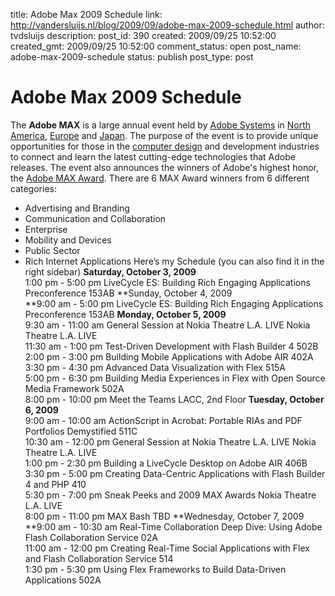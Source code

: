 title: Adobe Max 2009 Schedule
link: http://vandersluijs.nl/blog/2009/09/adobe-max-2009-schedule.html
author: tvdsluijs
description: 
post_id: 390
created: 2009/09/25 10:52:00
created_gmt: 2009/09/25 10:52:00
comment_status: open
post_name: adobe-max-2009-schedule
status: publish
post_type: post

# Adobe Max 2009 Schedule

The **Adobe MAX** is a large annual event held by [Adobe Systems](http://en.wikipedia.org/wiki/Adobe_Systems) in [North America](http://en.wikipedia.org/wiki/North_America), [Europe](http://en.wikipedia.org/wiki/Europe) and [Japan](http://en.wikipedia.org/wiki/Japan). The purpose of the event is to provide unique opportunities for those in the [computer design](http://en.wikipedia.org/wiki/Computer_design) and development industries to connect and learn the latest cutting-edge technologies that Adobe releases. The event also announces the winners of Adobe's highest honor, the [Adobe MAX Award](http://en.wikipedia.org/w/index.php?title=Adobe_MAX_Award&action=edit&redlink=1). There are 6 MAX Award winners from 6 different categories: 

  * Advertising and Branding 
  * Communication and Collaboration 
  * Enterprise 
  * Mobility and Devices 
  * Public Sector 
  * Rich Internet Applications 
Here’s my Schedule (you can also find it in the right sidebar)  **Saturday, October 3, 2009**   
1:00 pm - 5:00 pm LiveCycle ES: Building Rich Engaging Applications Preconference 153AB **Sunday, October 4, 2009   
**9:00 am - 5:00 pm LiveCycle ES: Building Rich Engaging Applications Preconference 153AB **Monday, October 5, 2009**   
9:30 am - 11:00 am General Session at Nokia Theatre L.A. LIVE Nokia Theatre L.A. LIVE   
11:30 am - 1:00 pm Test-Driven Development with Flash Builder 4 502B   
2:00 pm - 3:00 pm Building Mobile Applications with Adobe AIR 402A   
3:30 pm - 4:30 pm Advanced Data Visualization with Flex 515A   
5:00 pm - 6:30 pm Building Media Experiences in Flex with Open Source Media Framework 502A   
8:00 pm - 10:00 pm Meet the Teams LACC, 2nd Floor **Tuesday, October 6, 2009**   
9:00 am - 10:00 am ActionScript in Acrobat: Portable RIAs and PDF Portfolios Demystified 511C   
10:30 am - 12:00 pm General Session at Nokia Theatre L.A. LIVE Nokia Theatre L.A. LIVE   
1:00 pm - 2:30 pm Building a LiveCycle Desktop on Adobe AIR 406B   
3:30 pm - 5:00 pm Creating Data-Centric Applications with Flash Builder 4 and PHP 410   
5:30 pm - 7:00 pm Sneak Peeks and 2009 MAX Awards Nokia Theatre L.A. LIVE   
8:00 pm - 11:00 pm MAX Bash TBD **Wednesday, October 7, 2009   
**9:00 am - 10:30 am Real-Time Collaboration Deep Dive: Using Adobe Flash Collaboration Service 02A   
11:00 am - 12:00 pm Creating Real-Time Social Applications with Flex and Flash Collaboration Service 514   
1:30 pm - 5:30 pm Using Flex Frameworks to Build Data-Driven Applications 502A